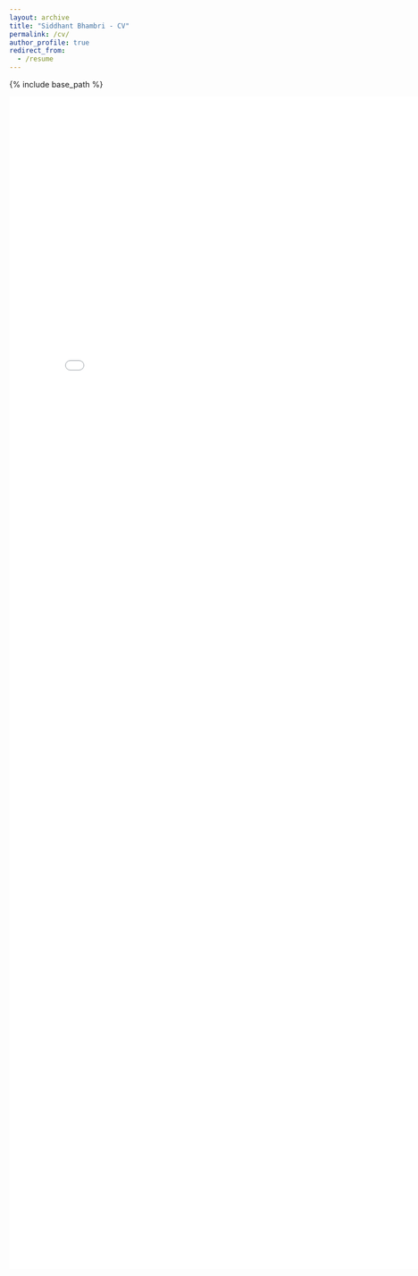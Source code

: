 ```yaml
---
layout: archive
title: "Siddhant Bhambri - CV"
permalink: /cv/
author_profile: true
redirect_from:
  - /resume
---
```


{% include base_path %}

<embed src="file_name.pdf" width="800px" height="2100px" />

<!-- Education
======

* Ph.D Student in Computer Science, **Arizona State University** (2021 - Present)
* B.Tech in Computer Science - **Delhi Technological University** (2016-2020)

Work experience
======
* Summer 2015: Research Assistant
  * Github University
  * Duties included: Tagging issues
  * Supervisor: Professor Git

* Fall 2015: Research Assistant
  * Github University
  * Duties included: Merging pull requests
  * Supervisor: Professor Hub
  
Skills
======
* Skill 1
* Skill 2
  * Sub-skill 2.1
  * Sub-skill 2.2
  * Sub-skill 2.3
* Skill 3

Publications
======
  <ul>{% for post in site.publications %}
    {% include archive-single-cv.html %}
  {% endfor %}</ul>
  
Talks
======
  <ul>{% for post in site.talks %}
    {% include archive-single-talk-cv.html %}
  {% endfor %}</ul>
  
Teaching
======
  <ul>{% for post in site.teaching %}
    {% include archive-single-cv.html %}
  {% endfor %}</ul>
  
Service and leadership
======
* Currently signed in to 43 different slack teams -->
